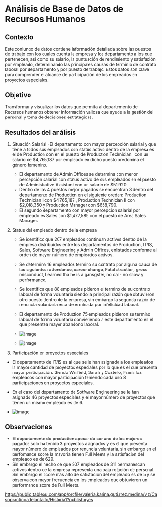 # Análisis de Base de Datos de Recursos Humanos 

## Contexto 
Este conjungo de datos contiene información detallada sobre las puestos de trabajo con los cuales cuenta la empresa y los departamento a los que pertenecen, así como su salario, la puntuación de rendimiento y satisfación por empleado, determinando las principales causas de terminio de contrato laboral por departamento y por puesto de trabajo. Estos datos son clave para comprender el alcance de participación de los empleados en proyectos especiales.


## Objetivo 
Transformar y visualizar los datos que permita al departemento de Recursos humanos obtener información valiosa que ayude a la gestión del personal y toma de decisiones estrategícas. 
 

## Resultados del análisis 
1. Situación Salarial 
   -El departamento con mayor percepción salarial y que tiene a todos sus empleados con status activo dentro de la empresa es el de Production con en el puesto de Production Technician I con un salario de $4,765,187 por empleado en dicho puesto predomina el género femenino.
   - El departamento de Admin Offices se determina con menor percepción salarial con status activo de sus empleados en el puesto de Administrative Assistant con un salario de $51,920. 
   - Dentro de las 4 puestos mejor pagados se encuentran 3 dentro del departamento de Production en el siguiente oreden: Production Technician I con $4,765,187 , Production Technician II con $2,018,350 y Production Manager con $658,790.
   - El segundo departamento con mayor percepcion salarial por empleado es Sales con $1,477,589 con el puesto de Area Sales Manager. 
     
2. Status del empleado dentro de la empresa 
   - Se identifico que 207 empleados continuan activos dentro de la empresa distribuidos entre los departamentos de Production, IT/IS, Sales, Software Engineering y Admin Offices, enlistados conforme al orden de mayor número de empleados activos. 
   - Se determina 16 empleados termino su contrato por alguna causa de las siguientes: attendance, career change, Fatal atraction, gross misconduct, Learned tha he is a gansgster, no call- no show y performance.
   - Se identifica que 88 empleados pideron el termino de su contrato laboral de forma voluntaria siendo la principal razón que obtuvieron otro puesto dentro de la empresa, sin embargo la segunda razón de renuncia voluntaria esta determinada por infelicidad laboral.
   - El departamento de Production 75 empleados pidieron su termino laboral de forma voluntaria convietiendo a este departamento en el que presentea mayor abandono laboral. 
  
   - ![image](https://github.com/user-attachments/assets/dd80433e-b75e-4910-8243-87277d7c66ff)
   - ![image](https://github.com/user-attachments/assets/a2ec14d1-c5cf-4d95-9af4-883dbf70e9f5)
     
3. Participación en proyectos especiales 
  - El departamento de IT/IS es al que se le han asignado a los empleados la mayor cantidad de proyectos especiales por lo que es el que presenta mayor participación. Siendo Warfield, Sarah y Costello, Frank los empleados con mayor participación teniendo cada uno 8 participaciones en proyectos especiales.
  - En el caso del departamento de Sotfware Engineering se le han asignado 46 proyectos especiales y el mayor número de proyectos que tienen un mismo empleado es de 6.

  - ![image](https://github.com/user-attachments/assets/09d19cff-dc9a-4311-987f-14168b275c19)

## Observaciones 

- El departamento de production apesar de ser uno de los mejores pagados solo ha tenido 3 proyectos asignados y es el que presenta mayor número de empleados por renuncia voluntaria, sin embargo en el perfomance score la mayoria tienen Full Meets y la satisfación del empleado es de 629.
- Sin embargo el hecho de que 207 empleados de 311 permanescan activos dentro de la empresa representa una baja rotación de personal. Sin embargo el score más alto de satisfación del empleado es de 5 y se observa con mayor frecuencia en los empleados que obtuvieron un performance score de Full Meets.

https://public.tableau.com/app/profile/valeria.karina.guti.rrez.medina/viz/Casopracticoadelantado/Historia1?publish=yes
